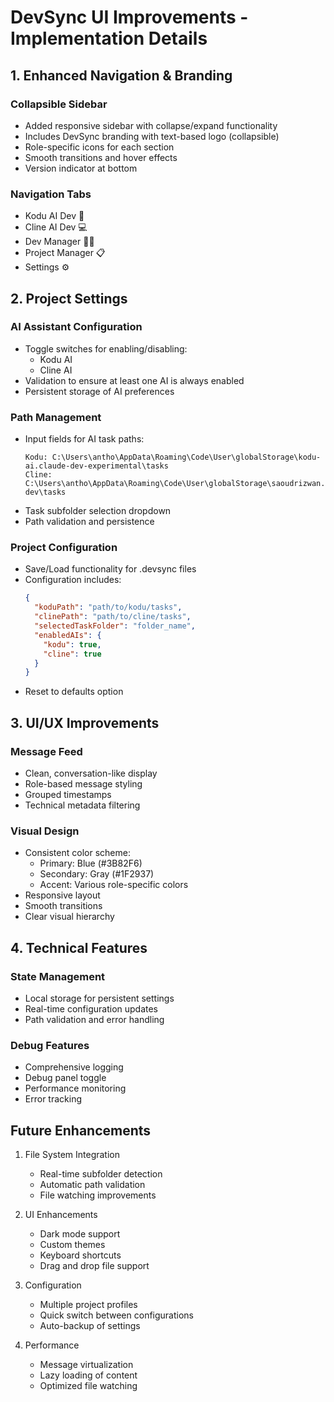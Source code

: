 # DevSync UI Improvements - Implementation Details

## 1. Enhanced Navigation & Branding

### Collapsible Sidebar
- Added responsive sidebar with collapse/expand functionality
- Includes DevSync branding with text-based logo (collapsible)
- Role-specific icons for each section
- Smooth transitions and hover effects
- Version indicator at bottom

### Navigation Tabs
- Kodu AI Dev 🤖
- Cline AI Dev 💻
- Dev Manager 👨‍💻
- Project Manager 📋
- Settings ⚙️

## 2. Project Settings

### AI Assistant Configuration
- Toggle switches for enabling/disabling:
  - Kodu AI
  - Cline AI
- Validation to ensure at least one AI is always enabled
- Persistent storage of AI preferences

### Path Management
- Input fields for AI task paths:
  ```
  Kodu: C:\Users\antho\AppData\Roaming\Code\User\globalStorage\kodu-ai.claude-dev-experimental\tasks
  Cline: C:\Users\antho\AppData\Roaming\Code\User\globalStorage\saoudrizwan.claude-dev\tasks
  ```
- Task subfolder selection dropdown
- Path validation and persistence

### Project Configuration
- Save/Load functionality for .devsync files
- Configuration includes:
  ```json
  {
    "koduPath": "path/to/kodu/tasks",
    "clinePath": "path/to/cline/tasks",
    "selectedTaskFolder": "folder_name",
    "enabledAIs": {
      "kodu": true,
      "cline": true
    }
  }
  ```
- Reset to defaults option

## 3. UI/UX Improvements

### Message Feed
- Clean, conversation-like display
- Role-based message styling
- Grouped timestamps
- Technical metadata filtering

### Visual Design
- Consistent color scheme:
  - Primary: Blue (#3B82F6)
  - Secondary: Gray (#1F2937)
  - Accent: Various role-specific colors
- Responsive layout
- Smooth transitions
- Clear visual hierarchy

## 4. Technical Features

### State Management
- Local storage for persistent settings
- Real-time configuration updates
- Path validation and error handling

### Debug Features
- Comprehensive logging
- Debug panel toggle
- Performance monitoring
- Error tracking

## Future Enhancements

1. File System Integration
   - Real-time subfolder detection
   - Automatic path validation
   - File watching improvements

2. UI Enhancements
   - Dark mode support
   - Custom themes
   - Keyboard shortcuts
   - Drag and drop file support

3. Configuration
   - Multiple project profiles
   - Quick switch between configurations
   - Auto-backup of settings

4. Performance
   - Message virtualization
   - Lazy loading of content
   - Optimized file watching
